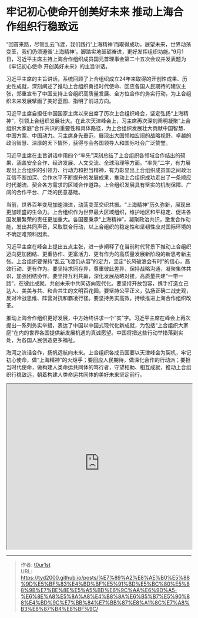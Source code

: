 # 牢记初心使命开创美好未来 推动上海合作组织行稳致远


“回首来路，尽管乱云飞渡，我们践行‘上海精神’而取得成功。展望未来，世界动荡变革，我们仍须遵循‘上海精神’，脚踏实地砥砺奋进，更好发挥组织功能。”9月1日，习近平主席主持上海合作组织成员国元首理事会第二十五次会议并发表题为《牢记初心使命 开创美好未来》的主旨讲话。

习近平主席的主旨讲话，系统回顾了上合组织成立24年来取得的开创性成果、历史性成就，深刻阐述了推动上合组织勇担时代使命、回应各国人民期待的建议主张，郑重宣布了中国支持上合组织高质量发展、全方位合作的务实行动，为上合组织未来发展擘画了美好蓝图、指明了前进方向。

习近平主席自担任中国国家主席以来出席了历次上合组织峰会，坚定弘扬“上海精神”，引领上合组织发展壮大。在此次天津峰会上，习主席再次深刻阐明凝聚“上合组织大家庭”合作共识的重要性和具体路径，为上合组织发展壮大贡献中国智慧、中国方案、中国动力。习主席身先垂范，展现出大国领袖宏阔的战略视野、卓越的政治智慧、深厚的天下情怀，获得与会各国领导人和国际社会广泛赞誉。

习近平主席在主旨讲话中用四个“率先”深刻总结了上合组织各领域合作结出的硕果，涵盖安全合作、经济发展、人文交流、全球治理等方面。“率先”二字，有力展现出上合组织的引领力、行动力和担当精神，有力彰显出上合组织成员国之间政治互信不断加深、合作水平不断提升的发展成果，推动上合组织成功走出了一条顺应时代潮流、契合各方需求的区域合作道路。上合组织发展具有坚实的机制保障、广阔的合作平台、广泛的民意基础。

当前，世界百年变局加速演进，动荡变革交织共振。“上海精神”历久弥新，展现出更加旺盛的生命力。上合组织作为世界最大区域组织，维护地区和平稳定、促进各国发展繁荣的责任更加重大。各国要秉承“上海精神”，凝聚政治共识，激发合作动能，发出共同声音，采取联合行动，以上合组织的稳定性和坚韧性应对国际环境的不确定难预料因素。

习近平主席在峰会上提出五点主张，进一步阐释了在当前时代背景下推动上合组织迈向更加团结、更重协作、更富活力、更有作为的高质量发展新阶段的新思考新主张。上合组织要保持“乱云飞渡仍从容”的定力，坚定“长风破浪会有时”的信心，高效行动、更有作为。要坚持求同存异，尊重彼此差异，保持战略沟通，凝聚集体共识，加强团结协作。要坚持互利共赢，深化发展战略对接，高质量共建“一带一路”，在彼此成就、共创未来中共同迈向现代化。要坚持开放包容，携手打造立己达人、美美与共、和合共生的文明百花园。要坚持公平正义，弘扬正确二战史观，反对冷战思维、阵营对抗和霸凌行径。要坚持务实高效，持续推进上海合作组织改革。

推动上海合作组织更好发展，中方始终讲求一个“实”字。习近平主席在峰会上再次提出一系列务实举措，表达了中国以中国式现代化新成就，为包括“上合组织大家庭”在内的世界各国提供新发展机遇的真诚愿望。中国将把这些行动举措落到实处，为各国人民创造更多福祉。

海河之滨话合作，扬帆远航向未来。上合组织各成员国要以天津峰会为契机，牢记初心使命，做“上海精神”的火炬手；要回应人民期待，做深化合作的行动派；要担当时代使命，做构建人类命运共同体的笃行者，守望相助、相互成就，推动上合组织行稳致远，朝着构建人类命运共同体的美好未来坚定前行。

<iframe
    width="100%"
    height="450"
    src="https://content-static.cctvnews.cctv.com/snow-book/index.html?item_id=9024405933076494092"
></iframe>

---

> 作者: [t0ur1st](https://github.com/tyd2000)  
> URL: https://tyd2000.github.io/posts/%E7%89%A2%E8%AE%B0%E5%88%9D%E5%BF%83%E4%BD%BF%E5%91%BD%E5%BC%80%E5%88%9B%E7%BE%8E%E5%A5%BD%E6%9C%AA%E6%9D%A5-%E6%8E%A8%E5%8A%A8%E4%B8%8A%E6%B5%B7%E5%90%88%E4%BD%9C%E7%BB%84%E7%BB%87%E8%A1%8C%E7%A8%B3%E8%87%B4%E8%BF%9C/  

